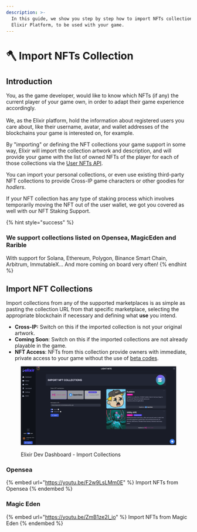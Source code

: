 ```yaml
---
description: >-
  In this guide, we show you step by step how to import NFTs collections to the
  Elixir Platform, to be used with your game.
---
```


# 🪓 Import NFTs Collection

## Introduction

You, as the game developer, would like to know which NFTs (if any) the current player of your game own, in order to adapt their game experience accordingly.  \
\
We, as the Elixir platform, hold the information about registered users you care about, like their username, avatar, and wallet addresses of the blockchains your game is interested on, for example.

By "importing" or defining the NFT collections your game support in some way, Elixir will import the collection artwork and description, and will provide your game with the list of owned NFTs of the player for each of those collections via the [User NFTs API](../../../api-docs/api-docs-1/nfts.md).

You can import your personal collections, or even use existing third-party NFT collections to provide Cross-IP game characters or other goodies for _hodlers_.&#x20;

If your NFT collection has any type of staking process which involves temporarily moving the NFT out of the user wallet, we got you covered as well with our NFT Staking Support.

{% hint style="success" %}
### We support collections listed on Opensea, MagicEden and Rarible

With support for Solana, Ethereum, Polygon, Binance Smart Chain, Arbitrum, ImmutableX... And more coming on board very often!
{% endhint %}

## Import NFT Collections

Import collections from any of the supported marketplaces is as simple as pasting the collection URL from that specific marketplace, selecting the appropriate blockchain if necessary and defining what **use** you intend.

* **Cross-IP:** Switch on this if the imported collection is not your original artwork.
* **Coming Soon**: Switch on this if the imported collections are not already playable in the game.
* **NFT Access**: NFTs from this collection provide owners with immediate, private access to your game without the use of [beta codes](../beta-codes.md).&#x20;

<figure><img src="../../../.gitbook/assets/Screenshot 2022-09-09 at 21.21.05.png" alt=""><figcaption><p>Elixir Dev Dashboard - Import Collections</p></figcaption></figure>

### Opensea

{% embed url="https://youtu.be/F2w9LsLMm0E" %}
Import NFTs from Opensea
{% endembed %}

### Magic Eden

{% embed url="https://youtu.be/ZmB1ze2I_io" %}
Import NFTs from Magic Eden
{% endembed %}
